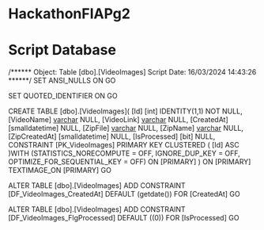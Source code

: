 # HackathonFIAPg2

# Script Database
/****** Object:  Table [dbo].[VideoImages]    Script Date: 16/03/2024 14:43:26 ******/
SET ANSI_NULLS ON
GO

SET QUOTED_IDENTIFIER ON
GO

CREATE TABLE [dbo].[VideoImages](
	[Id] [int] IDENTITY(1,1) NOT NULL,
	[VideoName] [varchar](500) NULL,
	[VideoLink] [varchar](max) NULL,
	[CreatedAt] [smalldatetime] NULL,
	[ZipFile] [varchar](max) NULL,
	[ZipName] [varchar](500) NULL,
	[ZipCreatedAt] [smalldatetime] NULL,
	[IsProcessed] [bit] NULL,
 CONSTRAINT [PK_VideoImages] PRIMARY KEY CLUSTERED 
(
	[Id] ASC
)WITH (STATISTICS_NORECOMPUTE = OFF, IGNORE_DUP_KEY = OFF, OPTIMIZE_FOR_SEQUENTIAL_KEY = OFF) ON [PRIMARY]
) ON [PRIMARY] TEXTIMAGE_ON [PRIMARY]
GO

ALTER TABLE [dbo].[VideoImages] ADD  CONSTRAINT [DF_VideoImages_CreatedAt]  DEFAULT (getdate()) FOR [CreatedAt]
GO

ALTER TABLE [dbo].[VideoImages] ADD  CONSTRAINT [DF_VideoImages_FlgProcessed]  DEFAULT ((0)) FOR [IsProcessed]
GO


